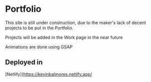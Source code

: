 # Portfolio

This site is still under construction, due to the maker's lack of decent projects to be put in the Portfolio.

Projects will be added in the Work page in the near future 

Animations are done using GSAP

## Deployed in
[Netlify](https://kevinbalmores.netlify.app/
